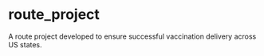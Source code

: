 # route_project
A route project developed to ensure successful vaccination delivery across US states. 

